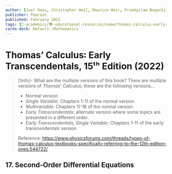```yaml
---
author: [Joel Hass, Christopher Heil, Maurice Weir, Przemyslaw Bogacki]
publisher: Pearson
published: February 2022
tags: [🔴-academics/📚-educational-resources/name/thomas-calculus-early-transcendentals-15th-edition-2022, study-note] 
cards-deck: Default::Mathematics
---
```


# Thomas’ Calculus꞉ Early Transcendentals, 15ᵗʰ Edition (2022)

> [!info]- What are the multiple versions of this book?
> There are multiple versions of *Thomas' Calculus*; these are the following versions...
> - Normal version
> - *Single Variable*: Chapters 1-11 of the normal version
> - *Multivariable*: Chapters 11-16 of the normal version
> - *Early Transcendentals*: alternate version where some topics are presented in a different order.
> - *Early Transcendentals, Single Variable*: Chapters 1-11 of the early transcendentals version
> 
> Reference: https://www.physicsforums.com/threads/types-of-thomas-calculus-textbooks-specifically-referring-to-the-12th-edition-ones.544722/

## 17. Second-Order Differential Equations


